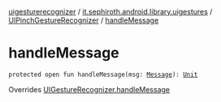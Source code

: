 [uigesturerecognizer](../../index.md) / [it.sephiroth.android.library.uigestures](../index.md) / [UIPinchGestureRecognizer](index.md) / [handleMessage](./handle-message.md)

# handleMessage

`protected open fun handleMessage(msg: `[`Message`](https://developer.android.com/reference/android/os/Message.html)`): `[`Unit`](https://kotlinlang.org/api/latest/jvm/stdlib/kotlin/-unit/index.html)

Overrides [UIGestureRecognizer.handleMessage](../-u-i-gesture-recognizer/handle-message.md)

